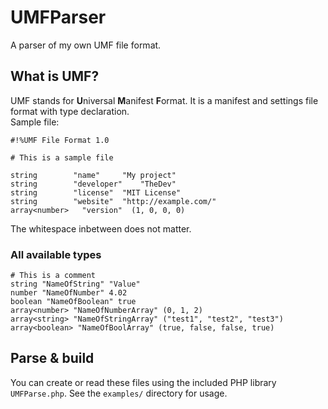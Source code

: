 # UMFParser
A parser of my own UMF file format.

## What is UMF?
UMF stands for **U**niversal **M**anifest **F**ormat. It is a manifest and settings file format with type declaration.  
Sample file:

<pre><code><span class="code-comment">#!%UMF File Format 1.0</span>

<span class="code-comment"># This is a sample file</span>

<span class="code-keyword">string</span>		<span class="code-string">"name"</span>		<span class="code-string">"My project"</span>
<span class="code-keyword">string</span>		<span class="code-string">"developer"</span>	<span class="code-string">"TheDev"</span>
<span class="code-keyword">string</span>		<span class="code-string">"license"</span>	<span class="code-string">"MIT License"</span>
<span class="code-keyword">string</span>		<span class="code-string">"website"</span>	<span class="code-string">"http://example.com/"</span>
<span class="code-keyword">array&lt;number&gt;</span>	<span class="code-string">"version"</span>	(1, 0, 0, 0)
</code></pre>

The whitespace inbetween does not matter.
### All available types

<pre><code><span class="code-comment"># This is a comment</span>
<span class="code-keyword">string</span> <span class="code-string">"NameOfString"</span> <span class="code-string">"Value"</span>
<span class="code-keyword">number</span> <span class="code-string">"NameOfNumber"</span> 4.02
<span class="code-keyword">boolean</span> <span class="code-string">"NameOfBoolean"</span> true
<span class="code-keyword">array&lt;number&gt;</span> <span class="code-string">"NameOfNumberArray"</span> (0, 1, 2)
<span class="code-keyword">array&lt;string&gt;</span> <span class="code-string">"NameOfStringArray"</span> (<span class="code-string">"test1"</span>, <span class="code-string">"test2"</span>, <span class="code-string">"test3"</span>)
<span class="code-keyword">array&lt;boolean&gt;</span> <span class="code-string">"NameOfBoolArray"</span> (true, false, false, true)
</code></pre>

## Parse & build
You can create or read these files using the included PHP library `UMFParse.php`. See the `examples/` directory for usage.
